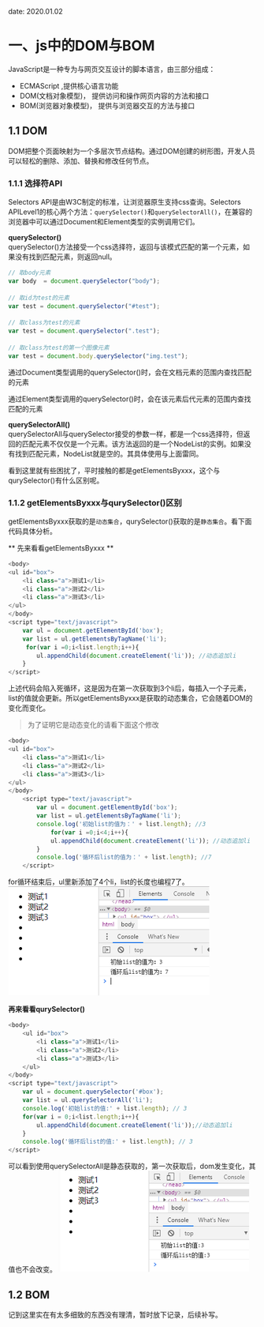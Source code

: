 date: 2020.01.02

# 一、js中的DOM与BOM

JavaScript是一种专为与网页交互设计的脚本语言，由三部分组成：
- ECMAScript ,提供核心语言功能
- DOM(文档对象模型)， 提供访问和操作网页内容的方法和接口
- BOM(浏览器对象模型)， 提供与浏览器交互的方法与接口

## 1.1 DOM
DOM把整个页面映射为一个多层次节点结构。通过DOM创建的树形图，开发人员可以轻松的删除、添加、替换和修改任何节点。

### 1.1.1 选择符API
Selectors API是由W3C制定的标准，让浏览器原生支持css查询。Selectors APILevel1的核心两个方法：`querySelector()`和`querySelectorAll()`，在兼容的浏览器中可以通过Document和Element类型的实例调用它们。

**querySelector()**     
querySelector()方法接受一个css选择符，返回与该模式匹配的第一个元素，如果没有找到匹配元素，则返回null。
```javaScript
// 取body元素
var body  = document.querySelector("body"); 

// 取id为test的元素
var test = document.querySelector("#test");

// 取class为test的元素
var test = document.querySelector(".test");

// 取class为test的第一个图像元素
var test = document.body.querySelector("img.test");
```


通过Document类型调用的querySelector()时，会在文档元素的范围内查找匹配的元素

通过Element类型调用的querySelector()时，会在该元素后代元素的范围内查找匹配的元素

**querySelectorAll()**  
querySelectorAll与querySelector接受的参数一样，都是一个css选择符，但返回的匹配元素不仅仅是一个元素。该方法返回的是一个NodeList的实例。如果没有找到匹配元素，NodeList就是空的。其具体使用与上面雷同。

看到这里就有些困扰了，平时接触的都是getElementsByxxx，这个与qurySelector()有什么区别呢。

### 1.1.2 getElementsByxxx与qurySelector()区别

getElementsByxxx获取的是`动态集合`，qurySelector()获取的是`静态集合`。看下面代码具体分析。

** 先来看看getElementsByxxx **
```JavaScript
<body>
<ul id="box">
    <li class="a">测试1</li>
    <li class="a">测试2</li>
    <li class="a">测试3</li>
</ul>
</body>
<script type="text/javascript">
    var ul = document.getElementById('box');
    var list = ul.getElementsByTagName('li');
     for(var i =0;i<list.length;i++){
        ul.appendChild(document.createElement('li')); //动态追加li
    }
</script>

```
上述代码会陷入死循环，这是因为在第一次获取到3个li后，每插入一个子元素，list的值就会更新。所以getElementsByxxx是获取的动态集合，它会随着DOM的变化而变化。

> 为了证明它是动态变化的请看下面这个修改

```JavaScript
<body>
<ul id="box">
    <li class="a">测试1</li>
    <li class="a">测试2</li>
    <li class="a">测试3</li>
</ul>
</body>
    <script type="text/javascript">
        var ul = document.getElementById('box');
        var list = ul.getElementsByTagName('li');
        console.log('初始list的值为：' + list.length); //3
            for(var i =0;i<4;i++){
            ul.appendChild(document.createElement('li')); //动态追加li
        }
        console.log('循环后list的值为：' + list.length); //7
    </script>
```
for循环结束后，ul里新添加了4个li，list的长度也编程7了。
![](https://github.com/Chester-Chen/imgStroage/blob/master/images/2020.01.02/01.png?raw=true)

**再来看看qurySelector()**

```JavaScript
<body>
    <ul id="box">
        <li class="a">测试1</li>
        <li class="a">测试2</li>
        <li class="a">测试3</li>
    </ul>
</body>
<script type="text/javascript">
    var ul = document.querySelector('#box');
    var list = ul.querySelectorAll('li');
    console.log('初始list的值:' + list.length); // 3
    for(var i = 0;i<list.length;i++){
        ul.appendChild(document.createElement('li'));//动态追加li
    }
    console.log('循环后list的值:' + list.length); // 3
</script>
```
可以看到使用querySelectorAll是静态获取的，第一次获取后，dom发生变化，其值也不会改变。
![](https://github.com/Chester-Chen/imgStroage/blob/master/images/2020.01.02/02.png?raw=true)


## 1.2 BOM

记到这里实在有太多细致的东西没有理清，暂时放下记录，后续补写。